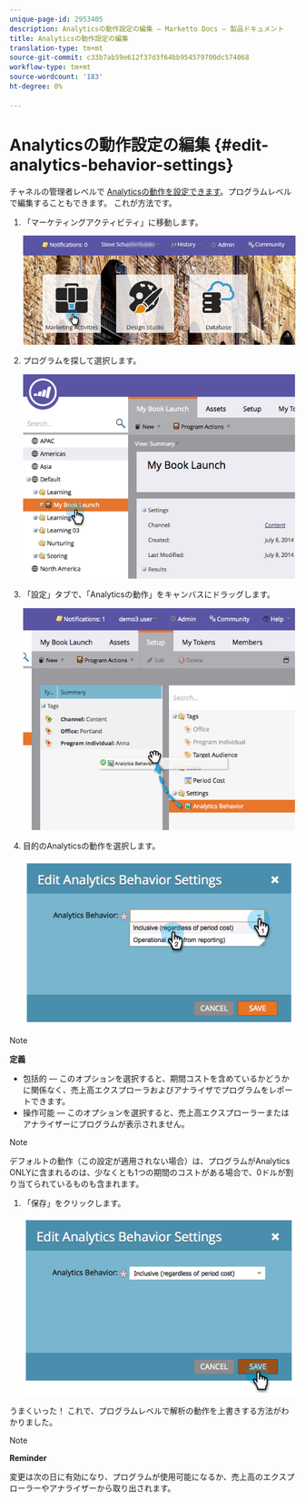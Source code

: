 ```yaml
---
unique-page-id: 2953405
description: Analyticsの動作設定の編集 — Marketto Docs — 製品ドキュメント
title: Analyticsの動作設定の編集
translation-type: tm+mt
source-git-commit: c33b7ab59e612f37d3f64bb954579700dc574068
workflow-type: tm+mt
source-wordcount: '183'
ht-degree: 0%

---
```



# Analyticsの動作設定の編集 {#edit-analytics-behavior-settings}

チャネルの管理者レベルで [Analyticsの動作を設定できます](../../../../product-docs/reporting/revenue-cycle-analytics/program-analytics/make-a-program-without-a-period-cost-available-in-revenue-explorer-and-analyzers.md)。プログラムレベルで編集することもできます。 これが方法です。

1. 「マーケティングアクティビティ」に移動します。

   ![](assets/login-marketing-activities-2.png)

1. プログラムを探して選択します。

   ![](assets/image2014-9-24-11-3a40-3a57.png)

1. 「設定」タブで、「Analyticsの動作」をキャンバスにドラッグします。

   ![](assets/image2014-9-24-11-3a41-3a2.png)

1. 目的のAnalyticsの動作を選択します。

   ![](assets/image2014-9-24-11-3a42-3a0.png)

>[!NOTE]
>
>**定義**
>
>* 包括的 — このオプションを選択すると、期間コストを含めているかどうかに関係なく、売上高エクスプローラおよびアナライザでプログラムをレポートできます。
>* 操作可能 — このオプションを選択すると、売上高エクスプローラーまたはアナライザーにプログラムが表示されません。

>



>[!NOTE]
>
>デフォルトの動作（この設定が適用されない場合）は、プログラムがAnalytics ONLYに含まれるのは、少なくとも1つの期間のコストがある場合で、0ドルが割り当てられているものも含まれます。

1. 「保存」をクリックします。

   ![](assets/image2014-9-24-11-3a42-3a6.png)

うまくいった！ これで、プログラムレベルで解析の動作を上書きする方法がわかりました。

>[!NOTE]
>
>**Reminder**
>
>変更は次の日に有効になり、プログラムが使用可能になるか、売上高のエクスプローラーやアナライザーから取り出されます。

